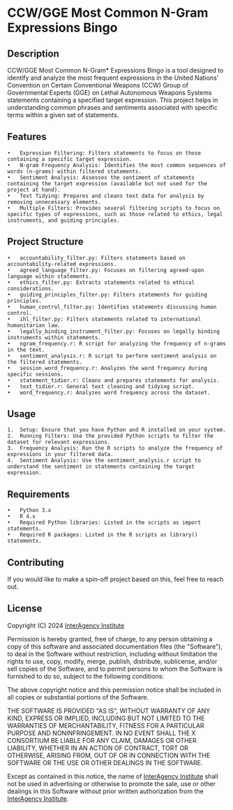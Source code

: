 # CCW/GGE Most Common N-Gram Expressions Bingo

## Description

CCW/GGE Most Common N-Gram* Expressions Bingo is a tool designed to identify and analyze the most frequent expressions in the United Nations' Convention on Certain Conventional Weapons (CCW) Group of Governmental Experts (GGE) on Lethal Autonomous Weapons Systems statements containing a specified target expression. This project helps in understanding common phrases and sentiments associated with specific terms within a given set of statements.

## Features

	•	Expression Filtering: Filters statements to focus on those containing a specific target expression.
	•	N-gram Frequency Analysis: Identifies the most common sequences of words (n-grams) within filtered statements.
	•	Sentiment Analysis: Assesses the sentiment of statements containing the target expression (available but not used for the project at hand).
	•	Text Tidying: Prepares and cleans text data for analysis by removing unnecessary elements.
	•	Multiple Filters: Provides several filtering scripts to focus on specific types of expressions, such as those related to ethics, legal instruments, and guiding principles.

## Project Structure

	•	accountability_filter.py: Filters statements based on accountability-related expressions.
	•	agreed_language_filter.py: Focuses on filtering agreed-upon language within statements.
	•	ethics_filter.py: Extracts statements related to ethical considerations.
	•	guiding_principles_filter.py: Filters statements for guiding principles.
	•	human_control_filter.py: Identifies statements discussing human control.
	•	ihl_filter.py: Filters statements related to international humanitarian law.
	•	legally_binding_instrument_filter.py: Focuses on legally binding instruments within statements.
	•	ngram_frequency.r: R script for analyzing the frequency of n-grams in the text.
	•	sentiment_analysis.r: R script to perform sentiment analysis on the filtered statements.
	•	session_word_frequency.r: Analyzes the word frequency during specific sessions.
	•	statement_tidier.r: Cleans and prepares statements for analysis.
	•	text_tidier.r: General text cleaning and tidying script.
	•	word_frequency.r: Analyzes word frequency across the dataset.

## Usage

	1.	Setup: Ensure that you have Python and R installed on your system.
	2.	Running Filters: Use the provided Python scripts to filter the dataset for relevant expressions.
	3.	Frequency Analysis: Run the R scripts to analyze the frequency of expressions in your filtered data.
	4.	Sentiment Analysis: Use the sentiment_analysis.r script to understand the sentiment in statements containing the target expression.

## Requirements

	•	Python 3.x
	•	R 4.x
	•	Required Python libraries: Listed in the scripts as import statements.
	•	Required R packages: Listed in the R scripts as library() statements.

## Contributing

If you would like to make a spin-off project based on this, feel free to reach out. 

## License

Copyright (C) 2024 [InterAgency Institute](www.interagency.institute)

Permission is hereby granted, free of charge, to any person obtaining a copy of this software and associated documentation files (the "Software"), to deal in the Software without restriction, including without limitation the rights to use, copy, modify, merge, publish, distribute, sublicense, and/or sell copies of the Software, and to permit persons to whom the Software is furnished to do so, subject to the following conditions:

The above copyright notice and this permission notice shall be included in all copies or substantial portions of the Software.

THE SOFTWARE IS PROVIDED "AS IS", WITHOUT WARRANTY OF ANY KIND, EXPRESS OR IMPLIED, INCLUDING BUT NOT LIMITED TO THE WARRANTIES OF MERCHANTABILITY, FITNESS FOR A PARTICULAR PURPOSE AND NONINFRINGEMENT. IN NO EVENT SHALL THE X CONSORTIUM BE LIABLE FOR ANY CLAIM, DAMAGES OR OTHER LIABILITY, WHETHER IN AN ACTION OF CONTRACT, TORT OR OTHERWISE, ARISING FROM, OUT OF OR IN CONNECTION WITH THE SOFTWARE OR THE USE OR OTHER DEALINGS IN THE SOFTWARE.

Except as contained in this notice, the name of [InterAgency Institute](www.interagency.institute) shall not be used in advertising or otherwise to promote the sale, use or other dealings in this Software without prior written authorization from the [InterAgency Institute](www.interagency.institute).
